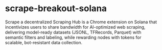 # scrape-breakout-solana
Scrape a decentralized Scraping Hub is a Chrome extension on Solana that incentivizes users to share bandwidth for AI-optimized web scraping, delivering model-ready datasets (JSONL, TFRecords, Parquet) with semantic filters and labeling, while rewarding nodes with tokens for scalable, bot-resistant data collection.
